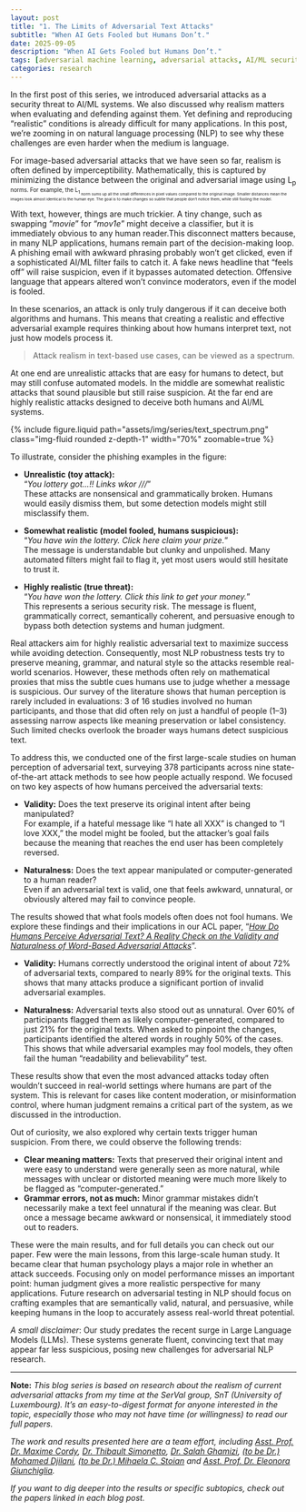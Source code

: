 ```yaml
---
layout: post
title: "1. The Limits of Adversarial Text Attacks"
subtitle: "When AI Gets Fooled but Humans Don’t."
date: 2025-09-05
description: "When AI Gets Fooled but Humans Don’t."
tags: [adversarial machine learning, adversarial attacks, AI/ML security]
categories: research
---
```


In the first post of this series, we introduced adversarial attacks as a security threat to AI/ML systems. We also discussed why realism matters when evaluating and defending against them. Yet defining and reproducing “realistic” conditions is already difficult for many applications. In this post, we’re zooming in on natural language processing (NLP) to see why these challenges are even harder when the medium is language.

For image-based adversarial attacks that we have seen so far, realism is often defined by imperceptibility. Mathematically, this is captured by minimizing the distance between the original and adversarial image using L<sub>p<sub> norms. For example, the L<sub>1<sub> norm sums up all the small differences in pixel values compared to the original image. Smaller distances mean the images look almost identical to the human eye. The goal is to make changes so subtle that people don’t notice them, while still fooling the model. 

With text, however, things are much trickier. A tiny change, such as swapping “_movie_” for “_mov1e_” might deceive a classifier, but it is immediately obvious to any human reader.This disconnect matters because, in many NLP applications, humans remain part of the decision-making loop. A phishing email with awkward phrasing probably won’t get clicked, even if a sophisticated AI/ML filter fails to catch it. A fake news headline that “feels off” will raise suspicion, even if it bypasses automated detection. Offensive language that appears altered won’t convince moderators, even if the model is fooled.

In these scenarios, an attack is only truly dangerous if it can deceive both algorithms and humans. This means that creating a realistic and effective adversarial example requires thinking about how humans interpret text, not just how models process it.

> Attack realism in text-based use cases, can be viewed as a spectrum.

At one end are unrealistic attacks that are easy for humans to detect, but may still confuse automated models. In the middle are somewhat realistic attacks that sound plausible but still raise suspicion. At the far end are highly realistic attacks designed to deceive both humans and AI/ML systems.



<div class="row mt-3">
    <div class="col-sm mt-3 mt-md-0 text-center">
        {% include figure.liquid path="assets/img/series/text_spectrum.png" class="img-fluid rounded z-depth-1" width="70%" zoomable=true %}
    </div>
</div>


To illustrate, consider the phishing examples in the figure:

- **Unrealistic (toy attack):**  
“_You lottery got…!! Links wkor ///_”  
These attacks are nonsensical and grammatically broken. Humans would easily dismiss them, but some detection models might still misclassify them.

- **Somewhat realistic (model fooled, humans suspicious):**  
“_You have win the lottery. Click here claim your prize._”  
The message is understandable but clunky and unpolished. Many automated filters might fail to flag it, yet most users would still hesitate to trust it.

- **Highly realistic (true threat):**  
“_You have won the lottery. Click this link to get your money._”  
This represents a serious security risk. The message is fluent, grammatically correct, semantically coherent, and persuasive enough to bypass both detection systems and human judgment.

Real attackers aim for highly realistic adversarial text to maximize success while avoiding detection. Consequently, most NLP robustness tests try to preserve meaning, grammar, and natural style so the attacks resemble real-world scenarios. However, these methods often rely on mathematical proxies that miss the subtle cues humans use to judge whether a message is suspicious. Our survey of the literature shows that human perception is rarely included in evaluations: 3 of 16 studies involved no human participants, and those that did often rely on just a handful of people (1–3) assessing narrow aspects like meaning preservation or label consistency. Such limited checks overlook the broader ways humans detect suspicious text.

To address this, we conducted one of the first large-scale studies on human perception of adversarial text, surveying 378 participants across nine state-of-the-art attack methods to see how people actually respond. We focused on two key aspects of how humans perceived the adversarial texts:

- **Validity:** Does the text preserve its original intent after being manipulated?  
For example, if a hateful message like “I hate all XXX” is changed to “I love XXX,” the model might be fooled, but the attacker’s goal fails because the meaning that reaches the end user has been completely reversed.

- **Naturalness:** Does the text appear manipulated or computer-generated to a human reader?  
Even if an adversarial text is valid, one that feels awkward, unnatural, or obviously altered may fail to convince people.

The results showed that what fools models often does not fool humans. We explore these findings and their implications in our ACL paper, “[_How Do Humans Perceive Adversarial Text? A Reality Check on the Validity and Naturalness of Word-Based Adversarial Attacks_](https://aclanthology.org/2023.acl-long.491.pdf)”.

- **Validity:** Humans correctly understood the original intent of about 72% of adversarial texts, compared to nearly 89% for the original texts. This shows that many attacks produce a significant portion of invalid adversarial examples.

- **Naturalness:** Adversarial texts also stood out as unnatural. Over 60% of participants flagged them as likely computer-generated, compared to just 21% for the original texts. When asked to pinpoint the changes, participants identified the altered words in roughly 50% of the cases. This shows that while adversarial examples may fool models, they often fail the human “readability and believability” test.

These results show that even the most advanced attacks today often wouldn’t succeed in real-world settings where humans are part of the system. This is relevant for cases like content moderation, or misinformation control, where human judgment remains a critical part of the system, as we discussed in the introduction.

Out of curiosity, we also explored why certain texts trigger human suspicion. From there, we could observe the following trends:

- **Clear meaning matters:** Texts that preserved their original intent and were easy to understand were generally seen as more natural, while messages with unclear or distorted meaning were much more likely to be flagged as “computer-generated.”
- **Grammar errors, not as much:** Minor grammar mistakes didn’t necessarily make a text feel unnatural if the meaning was clear. But once a message became awkward or nonsensical, it immediately stood out to readers.

These were the main results, and for full details you can check out our paper. Few were the main lessons, from this large-scale human study. It became clear that human psychology plays a major role in whether an attack succeeds. Focusing only on model performance misses an important point: human judgment gives a more realistic perspective for many applications. Future research on adversarial testing in NLP should focus on crafting examples that are semantically valid, natural, and persuasive, while keeping humans in the loop to accurately assess real-world threat potential.

_A small disclaimer_: Our study predates the recent surge in Large Language Models (LLMs). These systems generate fluent, convincing text that may appear far less suspicious, posing new challenges for adversarial NLP research.


---

**Note:** 
_This blog series is based on research about the realism of current adversarial attacks from my time at the SerVal group, SnT (University of Luxembourg). It’s an easy-to-digest format for anyone interested in the topic, especially those who may not have time (or willingness) to read our full papers._

_The work and results presented here are a team effort, including  [Asst. Prof. Dr. Maxime Cordy](https://maxcordy.github.io/), [Dr. Thibault Simonetto](https://scholar.google.com/citations?user=4RhGnOoAAAAJ&hl=en&oi=ao), [Dr. Salah Ghamizi](https://scholar.google.com/citations?user=UcvKgR0AAAAJ&hl=fr), [(to be Dr.) Mohamed Djilani](https://scholar.google.com/citations?user=KcGsVdIAAAAJ&hl=fr&oi=ao), [(to be Dr.) Mihaela C. Stoian](https://mihaela-stoian.github.io/) and [Asst. Prof. Dr. Eleonora Giunchiglia](https://egiunchiglia.github.io/)._
 
_If you want to dig deeper into the results or specific subtopics, check out the papers linked in each blog post._
